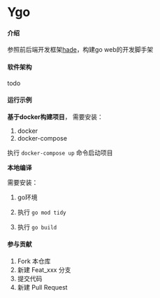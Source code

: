# Ygo

#### 介绍

参照前后端开发框架[hade](http://hade.funaio.cn/)，构建go web的开发脚手架

#### 软件架构
todo


#### 运行示例
**基于docker构建项目**，
需要安装：
1. docker
2. docker-compose


执行 `docker-compose up` 命令启动项目

**本地编译**

需要安装：
1. go环境

1. 执行 `go mod tidy`
2. 执行 `go build`



#### 参与贡献

1.  Fork 本仓库
2.  新建 Feat_xxx 分支
3.  提交代码
4.  新建 Pull Request

